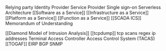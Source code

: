 Relying party
Identity Provider
Service Provider 
Single  sign-on
Serverless Architecture
[[Software as a Service]]
[[Infrastructure as a Service]]
[[Platform as a Service]]
[[Function as a Service]]
[[SCADA ICS]]
Memorandum of Understanding

[[Diamond Model of Intrusion Analysis]]
[[tcpdump]]
tcp scans 
regex ip addresses
Terminal Access Controller Access Control System (TACAS)
[[TOGAF]]
EIRP
BGP
SNMP